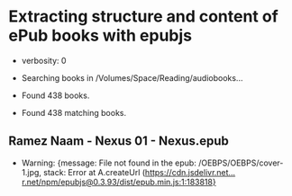 # Extracting structure and content of ePub books with epubjs
<!-- spellchecker: disable -->
<!-- markdownlint-disable -->

- verbosity: 0

- Searching books in /Volumes/Space/Reading/audiobooks...
- Found 438 books.
- Found 438 matching books.

## Ramez Naam - Nexus 01 - Nexus.epub

- Warning: {message: File not found in the epub: /OEBPS/OEBPS/cover-1.jpg, stack: Error
    at A.createUrl (https://cdn.jsdelivr.net…r.net/npm/epubjs@0.3.93/dist/epub.min.js:1:183818}

